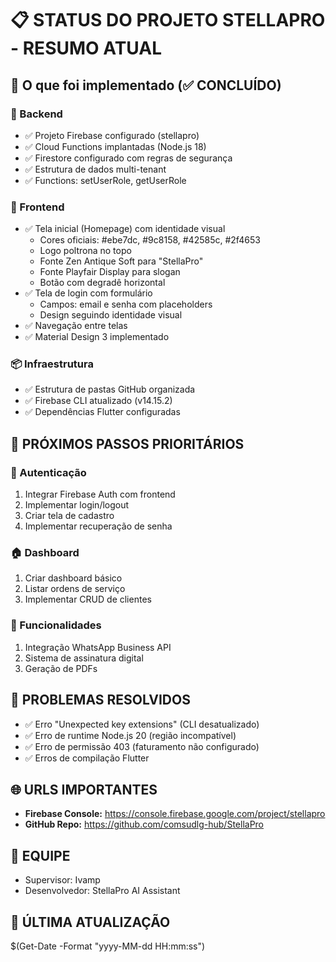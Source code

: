 ﻿# 📋 STATUS DO PROJETO STELLAPRO - RESUMO ATUAL

## 🎯 O que foi implementado (✅ CONCLUÍDO)

### 🔧 Backend
- ✅ Projeto Firebase configurado (stellapro)
- ✅ Cloud Functions implantadas (Node.js 18)
- ✅ Firestore configurado com regras de segurança
- ✅ Estrutura de dados multi-tenant
- ✅ Functions: setUserRole, getUserRole

### 🎨 Frontend
- ✅ Tela inicial (Homepage) com identidade visual
  - Cores oficiais: #ebe7dc, #9c8158, #42585c, #2f4653
  - Logo poltrona no topo
  - Fonte Zen Antique Soft para "StellaPro"
  - Fonte Playfair Display para slogan
  - Botão com degradê horizontal
- ✅ Tela de login com formulário
  - Campos: email e senha com placeholders
  - Design seguindo identidade visual
- ✅ Navegação entre telas
- ✅ Material Design 3 implementado

### 📦 Infraestrutura
- ✅ Estrutura de pastas GitHub organizada
- ✅ Firebase CLI atualizado (v14.15.2)
- ✅ Dependências Flutter configuradas

## 🚧 PRÓXIMOS PASSOS PRIORITÁRIOS

### 🔐 Autenticação
1. Integrar Firebase Auth com frontend
2. Implementar login/logout
3. Criar tela de cadastro
4. Implementar recuperação de senha

### 🏠 Dashboard
1. Criar dashboard básico
2. Listar ordens de serviço
3. Implementar CRUD de clientes

### 📱 Funcionalidades
1. Integração WhatsApp Business API
2. Sistema de assinatura digital
3. Geração de PDFs

## 🐛 PROBLEMAS RESOLVIDOS
- ✅ Erro "Unexpected key extensions" (CLI desatualizado)
- ✅ Erro de runtime Node.js 20 (região incompatível)
- ✅ Erro de permissão 403 (faturamento não configurado)
- ✅ Erros de compilação Flutter

## 🌐 URLS IMPORTANTES
- **Firebase Console:** https://console.firebase.google.com/project/stellapro
- **GitHub Repo:** https://github.com/comsudlg-hub/StellaPro

## 👥 EQUIPE
- Supervisor: Ivamp
- Desenvolvedor: StellaPro AI Assistant

## 📅 ÚLTIMA ATUALIZAÇÃO
$(Get-Date -Format "yyyy-MM-dd HH:mm:ss")
